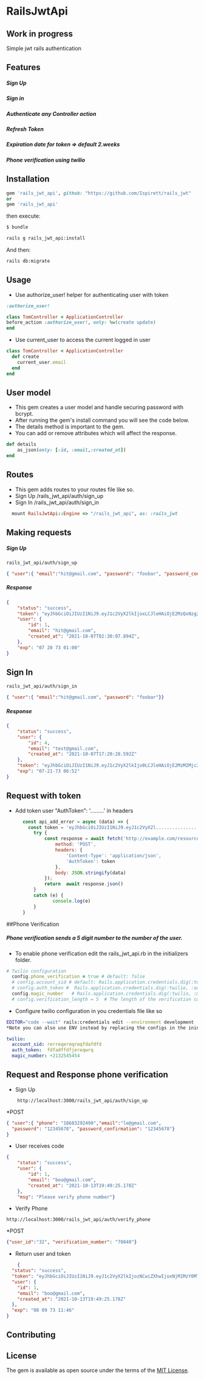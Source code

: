 # RailsJwtApi

## Work in progress
Simple jwt rails authentication

## Features
##### Sign Up
##### Sign in
##### Authenticate any Controller action
##### Refresh Token
##### Expiration date for token => default 2.weeks
##### Phone verification using twilio



## Installation
```ruby
gem 'rails_jwt_api', github: "https://github.com/Ispirett/rails_jwt"
or 
gem 'rails_jwt_api'
```
then execute:
```bash
$ bundle
```
```bash
rails g rails_jwt_api:install
```
And then:

```bash
rails db:migrate
```
## Usage
* Use authorize_user! helper for authenticating user with token 
```ruby
:authorize_user!
```
```ruby
class TomController < ApplicationController
before_action :authorize_user!, only: %w(create update)
end 
```
* Use current_user to access the current logged in user
```ruby
class TomController < ApplicationController
  def create
    current_user.email 
  end
end 
```
## User model 
* This gem creates a user model and handle securing password with bcrypt.
* After running the gem's install command you will see the code below.
* The details method is important to the gem.
* You can add or remove attributes which will affect the response.

```ruby
def details
    as_json(only: [:id, :email,:created_at])
end
```

## Routes
* This gem adds routes to your routes file like so.
* Sign Up /rails_jwt_api/auth/sign_up
* Sign In /rails_jwt_api/auth/sign_in

```ruby
  mount RailsJwtApi::Engine => "/rails_jwt_api", as: :rails_jwt
```





## Making  requests
##### Sign Up

```html
rails_jwt_api/auth/sign_up
```

```json
{ "user":{ "email":"hit@gmail.com", "password": "foobar", "password_confirmation": "foobar"}}
```
##### Response
```json
{
    "status": "success",
    "token": "eyJhbGciOiJIUzI1NiJ9.eyJ1c2VyX2lkIjoxLCJleHAiOjE2MzQxNzg2MDd9.eJmaV2_fP8P52LiI9tJx_UTI8nTPxepuADz6KYK_Pew",
    "user": {
        "id": 1,
        "email": "hit@gmail.com",
        "created_at": "2021-10-07T02:30:07.894Z",
    },
    "exp": "07 20 73 01:00"
}
```

## Sign In
```html
rails_jwt_api/auth/sign_in

```

```json
{ "user":{ "email":"hit@gmail.com", "password": "foobar"}}
```
##### Response
```json
{
    "status": "success",
    "user": {
        "id": 4,
        "email": "test@gmail.com",
        "created_at": "2021-10-07T17:20:28.592Z"
    },
    "token": "eyJhbGciOiJIUzI1NiJ9.eyJ1c2VyX2lkIjo0LCJleHAiOjE2MzM2Mjc2MjJ9.HjMN61WlujV9YYLZAQ3Xog53jbPTugwMrq0rxdNL_Qk",
    "exp": "07-21-73 06:52"
}
```

## Request with token
* Add token user "AuthToken": '.........' in  headers
```js
      const api_add_error = async (data) => {
        const token = 'eyJhbGciOiJIUzI1NiJ9.eyJ1c2VyX2l.................'
          try {
              const response = await fetch('http://example.com/resource',{
                  method: 'POST',
                  headers: {
                      'Content-Type': 'application/json',
                      'AuthToken': token
                  },
                  body: JSON.stringify(data)
              });
              return  await response.json()
          }
          catch (e) {
                 console.log(e)
          }
      }
```

##Phone Verification
##### Phone verification sends a 5 digit number to the number of the user.
* To enable phone verification edit the rails_jwt_api.rb in the initializers folder.
  
```ruby
# Twilio configuration
  config.phone_verification = true # default: false
  # config.account_sid # default: Rails.application.credentials.dig(:twilio, :account_sid)
  # config.auth_token #  Rails.application.credentials.dig(:twilio, :auth_token)
  config.magic_number   # Rails.application.credentials.dig(:twilio, :magic_number)
  # config.verification_length = 5  # The length of the verification code
```
* Configure twilio configuration in you credentials file like so
```bash
EDITOR="code --wait" rails:credentials edit --environment development
*Note you can also use ENV instead by replacing the configs in the inintialzer file.
```
```yaml
twilio:
  account_sid: rerreqereqreqfdafdfd
  auth_token:  fdfadffdfjereqwrq
  magic_number: +2132545454
```

## Request and Response phone verification
* Sign Up
```url
    http://localhost:3000/rails_jwt_api/auth/sign_up
```
*POST
```json
{ "user":{ "phone": "18683292490","email":"le@gmail.com", 
  "password": "12345678", "password_confirmation": "12345678"}
}
```
* User receives code
```json
{
    "status": "success",
    "user": {
        "id": 1,
        "email": "boo@gmail.com",
        "created_at": "2021-10-13T19:49:25.178Z"
    },
    "msg": "Please verify phone number"}
```

* Verify Phone

```url
http://localhost:3000/rails_jwt_api/auth/verify_phone
```
*POST
```json
{"user_id":"32", "verification_number": "70840"}
```
* Return user and token
```json
    {
  "status": "success",
  "token": "eyJhbGciOiJIUzI1NiJ9.eyJ1c2VyX2lkIjozNCwiZXhwIjoxNjM1MzY0MTE0fQ.D6NGW88tR6TlVz587Dbw9uFUHktX2HCFCtKCccb27i8",
  "user": {
    "id": 1,
    "email": "boo@gmail.com",
    "created_at": "2021-10-13T19:49:25.178Z"
  },
  "exp": "08 09 73 11:46"
}
```






## Contributing


## License
The gem is available as open source under the terms of the [MIT License](https://opensource.org/licenses/MIT).